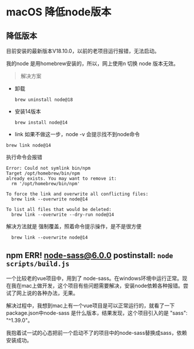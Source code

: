 # macOS 降低node版本


<!--more-->

## 降低版本

目前安装的最新版本V18.10.0，以前的老项目运行报错，无法启动。

我的node 是用homebrew安装的，所以，网上使用n 切换 node 版本无效。

> 解决方案

* 卸载
  ```
  brew uninstall node@18
  ```
* 安装14版本
  ```
  brew install node@14
  ```
* link 
  如果不做这一步，node -v 会提示找不到node命令
```
brew link node@14
```
执行命令会报错
```
Error: Could not symlink bin/npm
Target /opt/homebrew/bin/npm
already exists. You may want to remove it:
  rm '/opt/homebrew/bin/npm'

To force the link and overwrite all conflicting files:
  brew link --overwrite node@14

To list all files that would be deleted:
  brew link --overwrite --dry-run node@14
```
解决方法就是 强制覆盖，照着命令提示操作，是不是很方便
```
  brew link --overwrite node@14
```

## npm ERR! node-sass@6.0.0 postinstall: `node scripts/build.js`

一个比较老的vue项目中，用到了 node-sass。在windows环境中运行正常。现在我在mac上做开发，这个项目有些问题需要解决，安装node依赖各种报错。尝试了网上说的各种办法，无果。

解决过程中，我想到mac上有一个vue项目是可以正常运行的，就看了一下package.json中node-sass 是什么版本，结果发现，这个项目引入的是  "sass": "^1.39.0"。

我抱着试一试的心态把前一个启动不了的项目中的node-sass替换成sass，依赖安装成功。
